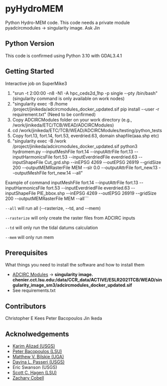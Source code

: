# pyHydroMEM
Python Hydro-MEM code. This code needs a private module pyadcircmodules -> singularity image. Ask Jin

## Python Version
This code is confirmed using Python 3.10 with GDAL3.4.1

## Getting Started
Interactive job on SuperMike3

1. "srun -t 2:00:00 -n8 -N1 -A hpc_ceds2d_1hp -p single --pty /bin/bash" (singularity command is only available on work nodes)
2. "singularity exec -B /home /project/jinikeda/adcircmodules_docker_updated.sif pip install --user -r requirement.txt" (Need to be confirmed)
3. Copy ADCIRCModules folder on your work directory (e.g., /work/jinikeda/ETC/TCB/WEAD/ADCIRCModules)
4. cd /work/jinikeda/ETC/TCB/WEAD/ADCIRCModules/testing/python_tests
5. Copy fort.13, fort.14, fort.53, everdried.63, domain shapfile(aaa.shp etc)
6. "singularity exec -B /work /project/jinikeda/adcircmodules_docker_updated.sif python3 hydromem.py --inputMeshFile fort.14 --inputAttrFile fort.13 --inputHarmonicsFile fort.53 --inputEverdriedFile everdried.63 --inputShapeFile Cut_grd.shp --inEPSG 4269 --outEPSG 26919 --gridSize 200 --outputMEMRasterFile MEM --slr 0.0 --outputAttrFile fort_new.13 --outputMeshFile fort_new.14 --all"

Example of command
inputMeshFile fort.14 --inputAttrFile fort.13 --inputHarmonicsFile fort.53 --inputEverdriedFile everdried.63 --inputShapeFile PIE_bbox.shp --inEPSG 4269 --outEPSG 26919 --gridSize 200 --outputMEMRasterFile MEM --all```

```--all``` will run all (--rasterize, --td, and --mem)

```--rasterize``` will only create the raster files from ADCIRC inputs

```--td``` will only run the tidal datums calculation

```--mem``` will only run mem

## Prerequisites

What things you need to install the software and how to install them

* [ADCIRC Modules](https://github.com/zcobell/ADCIRCModules) -> **singularity image. chenier.cct.lsu.edu:/data/CCR_data/ACTIVE/ESLR2021TCB/WEAD/singularity_image_sm3/adcircmodules_docker_updated.sif**
* See requirements.txt

## Contributors
Christopher E Kees
Peter Bacopoulos
Jin Ikeda

## Acknolwedgements
* [Karim Alizad (USGS)](https://www.usgs.gov/centers/spcmsc)
* [Peter Bacopoulos (LSU)](https://www.lsu.edu/ccr/)
* [Matthew V. Bilskie (UGA)](https://coast.engr.uga.edu/)
* [Davina L. Passeri (USGS)](https://www.usgs.gov/staff-profiles/davina-l-passeri?qt-staff_profile_science_products=0#qt-staff_profile_science_products)
* Eric Swanson (USGS)
* [Scott C. Hagen (LSU)](https://www.lsu.edu/ccr/)
* [Zachary Cobell](https://thewaterinstitute.org/our-team/zachary-cobell)
